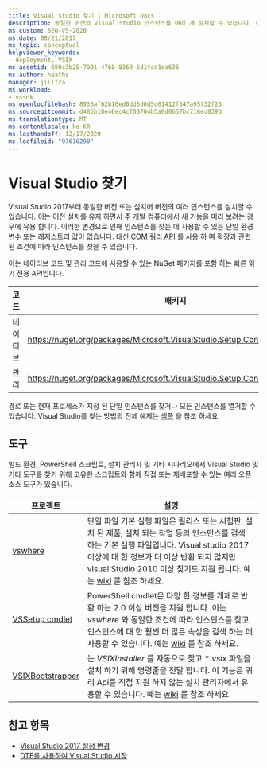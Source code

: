 ```yaml
---
title: Visual Studio 찾기 | Microsoft Docs
description: 동일한 버전의 Visual Studio 인스턴스를 여러 개 설치할 수 있습니다. COM 쿼리 API를 사용 하 여 원하는 인스턴스를 찾는 방법을 알아봅니다.
ms.custom: SEO-VS-2020
ms.date: 08/21/2017
ms.topic: conceptual
helpviewer_keywords:
- deployment, VSIX
ms.assetid: 680c3b25-7901-4768-8363-6d1fcd1ea636
ms.author: heaths
manager: jillfra
ms.workload:
- vssdk
ms.openlocfilehash: 8935af62b16ed6dd6d0d5d61412f347a95f32f23
ms.sourcegitcommit: d485b18e46ec4cf08704b5a8d0657bc716ec8393
ms.translationtype: MT
ms.contentlocale: ko-KR
ms.lasthandoff: 12/17/2020
ms.locfileid: "97616290"
---
```

# <a name="locate-visual-studio"></a>Visual Studio 찾기

Visual Studio 2017부터 동일한 버전 또는 심지어 버전의 여러 인스턴스를 설치할 수 있습니다. 이는 이전 설치를 유지 하면서 주 개발 컴퓨터에서 새 기능을 미리 보려는 경우에 유용 합니다. 이러한 변경으로 인해 인스턴스를 찾는 데 사용할 수 있는 단일 환경 변수 또는 레지스트리 값이 없습니다. 대신 [COM 쿼리 API](/dotnet/api/microsoft.visualstudio.setup.configuration) 를 사용 하 여 확장과 관련 된 조건에 따라 인스턴스를 찾을 수 있습니다.

이는 네이티브 코드 및 관리 코드에 사용할 수 있는 NuGet 패키지를 포함 하는 빠른 읽기 전용 API입니다.

| 코드 | 패키지 |
| ---- | --- |
| 네이티브 | https://nuget.org/packages/Microsoft.VisualStudio.Setup.Configuration.Native |
| 관리 | https://nuget.org/packages/Microsoft.VisualStudio.Setup.Configuration.Interop |

경로 또는 현재 프로세스가 지정 된 단일 인스턴스를 찾거나 모든 인스턴스를 열거할 수 있습니다. Visual Studio를 찾는 방법의 전체 예제는 [샘플](https://github.com/Microsoft/vs-setup-samples) 을 참조 하세요.

## <a name="tools"></a>도구

빌드 환경, PowerShell 스크립트, 설치 관리자 및 기타 시나리오에서 Visual Studio 및 기타 도구를 찾기 위해 고유한 스크립트와 함께 직접 또는 재배포할 수 있는 여러 오픈 소스 도구가 있습니다.

| 프로젝트 | 설명 |
| ------- | ----------- |
| [vswhere](https://github.com/Microsoft/vswhere) | 단일 파일 기본 실행 파일은 릴리스 또는 시험판, 설치 된 제품, 설치 되는 작업 등의 인스턴스를 검색 하는 기본 실행 파일입니다. Visual studio 2017 이상에 대 한 정보가 더 이상 반환 되지 않지만 visual Studio 2010 이상 찾기도 지원 됩니다. 예는 [wiki](https://github.com/Microsoft/vswhere/wiki) 를 참조 하세요. |
| [VSSetup cmdlet](https://github.com/Microsoft/vssetup.powershell) | PowerShell cmdlet은 다양 한 정보를 개체로 반환 하는 2.0 이상 버전을 지원 합니다 .이는 _vswhere_ 와 동일한 조건에 따라 인스턴스를 찾고 인스턴스에 대 한 훨씬 더 많은 속성을 검색 하는 데 사용할 수 있습니다. 예는 [wiki](https://github.com/Microsoft/vssetup.powershell/wiki) 를 참조 하세요. |
| [VSIXBootstrapper](https://github.com/Microsoft/vsixbootstrapper) | 는 _VSIXInstaller_ 를 자동으로 찾고 **.vsix* 파일을 설치 하기 위해 명령줄을 전달 합니다. 이 기능은 쿼리 Api를 직접 지원 하지 않는 설치 관리자에서 유용할 수 있습니다. 예는 [wiki](https://github.com/Microsoft/vsixbootstrapper/wiki) 를 참조 하세요. |

## <a name="see-also"></a>참고 항목

* [Visual Studio 2017 설정 변경](https://devblogs.microsoft.com/setup/changes-to-visual-studio-15-setup/)
* [DTE를 사용하여 Visual Studio 시작](launch-visual-studio-dte.md)